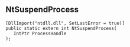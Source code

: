 ## NtSuspendProcess

```
[DllImport("ntdll.dll", SetLastError = true)]
public static extern int NtSuspendProcess(
   IntPtr ProcessHandle
);
```


